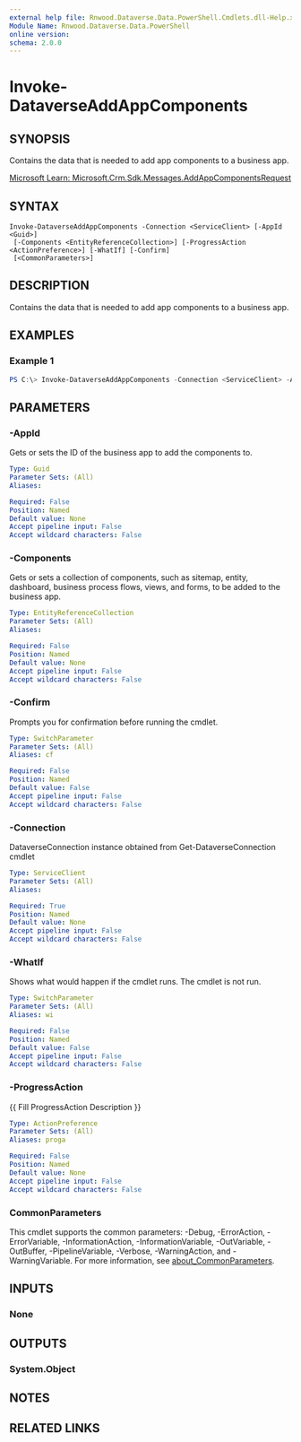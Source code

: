 ```yaml
---
external help file: Rnwood.Dataverse.Data.PowerShell.Cmdlets.dll-Help.xml
Module Name: Rnwood.Dataverse.Data.PowerShell
online version:
schema: 2.0.0
---
```


# Invoke-DataverseAddAppComponents

## SYNOPSIS
Contains the data that is needed to add app components to a business app.

[Microsoft Learn: Microsoft.Crm.Sdk.Messages.AddAppComponentsRequest](https://learn.microsoft.com/dotnet/api/Microsoft.Crm.Sdk.Messages.AddAppComponentsRequest)

## SYNTAX

```
Invoke-DataverseAddAppComponents -Connection <ServiceClient> [-AppId <Guid>]
 [-Components <EntityReferenceCollection>] [-ProgressAction <ActionPreference>] [-WhatIf] [-Confirm]
 [<CommonParameters>]
```

## DESCRIPTION
Contains the data that is needed to add app components to a business app.

## EXAMPLES

### Example 1
```powershell
PS C:\> Invoke-DataverseAddAppComponents -Connection <ServiceClient> -AppId <Guid> -Components <EntityReferenceCollection>
```

## PARAMETERS

### -AppId
Gets or sets the ID of the business app to add the components to.

```yaml
Type: Guid
Parameter Sets: (All)
Aliases:

Required: False
Position: Named
Default value: None
Accept pipeline input: False
Accept wildcard characters: False
```

### -Components
Gets or sets a collection of components, such as sitemap, entity, dashboard, business process flows, views, and forms, to be added to the business app.

```yaml
Type: EntityReferenceCollection
Parameter Sets: (All)
Aliases:

Required: False
Position: Named
Default value: None
Accept pipeline input: False
Accept wildcard characters: False
```

### -Confirm
Prompts you for confirmation before running the cmdlet.

```yaml
Type: SwitchParameter
Parameter Sets: (All)
Aliases: cf

Required: False
Position: Named
Default value: False
Accept pipeline input: False
Accept wildcard characters: False
```

### -Connection
DataverseConnection instance obtained from Get-DataverseConnection cmdlet

```yaml
Type: ServiceClient
Parameter Sets: (All)
Aliases:

Required: True
Position: Named
Default value: None
Accept pipeline input: False
Accept wildcard characters: False
```

### -WhatIf
Shows what would happen if the cmdlet runs. The cmdlet is not run.

```yaml
Type: SwitchParameter
Parameter Sets: (All)
Aliases: wi

Required: False
Position: Named
Default value: False
Accept pipeline input: False
Accept wildcard characters: False
```

### -ProgressAction
{{ Fill ProgressAction Description }}

```yaml
Type: ActionPreference
Parameter Sets: (All)
Aliases: proga

Required: False
Position: Named
Default value: None
Accept pipeline input: False
Accept wildcard characters: False
```

### CommonParameters
This cmdlet supports the common parameters: -Debug, -ErrorAction, -ErrorVariable, -InformationAction, -InformationVariable, -OutVariable, -OutBuffer, -PipelineVariable, -Verbose, -WarningAction, and -WarningVariable. For more information, see [about_CommonParameters](http://go.microsoft.com/fwlink/?LinkID=113216).

## INPUTS

### None
## OUTPUTS

### System.Object
## NOTES

## RELATED LINKS

